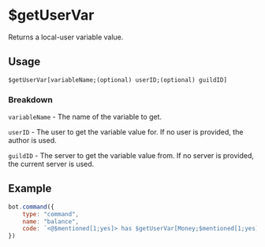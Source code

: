 # $getUserVar
Returns a local-user variable value.

## Usage
```
$getUserVar[variableName;(optional) userID;(optional) guildID]
```

### Breakdown
`variableName` - The name of the variable to get.

`userID` - The user to get the variable value for. If no user is provided, the author is used.

`guildID` - The server to get the variable value from. If no server is provided, the current server is used.

## Example
```js
bot.command({
    type: "command",
    name: "balance",
    code: `<@$mentioned[1;yes]> has $getUserVar[Money;$mentioned[1;yes]] coins.`
})
```
